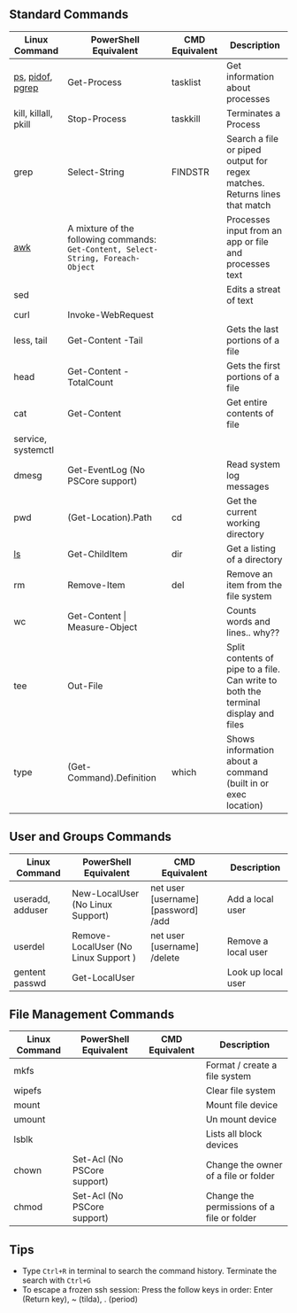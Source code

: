 ## Standard Commands
| Linux Command | PowerShell Equivalent | CMD Equivalent | Description |
| ---- | ---- | ---- | ---- |
| [ps](./processes.md#ps), [pidof](./processes.md#pidof), [pgrep](./processes.md#pgrep) | Get-Process | tasklist | Get information about processes | Process Info |
| kill, killall, pkill | Stop-Process | taskkill |  Terminates a Process |
| grep | Select-String | FINDSTR | Search a file or piped output for regex matches. Returns lines that match |
| [awk](./awk.md) | A mixture of the following commands: `Get-Content, Select-String, Foreach-Object` | | Processes input from an app or file and processes text |
| sed | | | Edits a streat of text |
| curl | Invoke-WebRequest | | |
| less, tail | Get-Content -Tail | | Gets the last portions of a file |
| head | Get-Content -TotalCount | | Gets the first portions of a file |
| cat | Get-Content | | Get entire contents of file |
| service, systemctl | | | |
| dmesg | Get-EventLog (No PSCore support) | | Read system log messages |
| pwd | (Get-Location).Path | cd | Get the current working directory |
| [ls](./ls.md) | Get-ChildItem | dir | Get a listing of a directory |
| rm | Remove-Item | del | Remove an item from the file system |
| wc | Get-Content \| Measure-Object | <!-- no clue --> | Counts words and lines.. why?? |
| tee | Out-File | <!-- Not certain --> | Split contents of pipe to a file. Can write to both the terminal display and files |
| type | (Get-Command).Definition | which | Shows information about a command (built in or exec location) |

## User and Groups Commands

| Linux Command | PowerShell Equivalent | CMD Equivalent | Description |
| ---- | ---- | ---- | ---- |
| useradd, adduser | New-LocalUser (No Linux Support) | net user [username] [password] /add | Add a local user |
| userdel | Remove-LocalUser (No Linux Support ) | net user [username] /delete | Remove a local user |
| gentent passwd | Get-LocalUser | | Look up local user | 

## File Management Commands

| Linux Command | PowerShell Equivalent | CMD Equivalent | Description |
| ---- | ---- | ---- | ---- |
| mkfs | | | Format / create a file system |
| wipefs | | | Clear file system |
| mount | | | Mount file device |
| umount | | | Un mount device |
| lsblk | | | Lists all block devices |
| chown | Set-Acl (No PSCore support) | | Change the owner of a file or folder |
| chmod | Set-Acl (No PSCore support) | | Change the permissions of a file or folder |


## Tips
- Type `Ctrl+R` in terminal to search the command history. Terminate the search with `Ctrl+G`
- To escape a frozen ssh session: Press the follow keys in order: Enter (Return key), ~ (tilda), . (period) 
